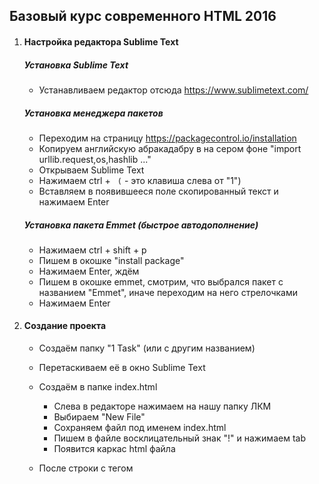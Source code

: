 ## Базовый курс современного HTML 2016

1. #### Настройка редактора Sublime Text

    ##### Установка Sublime Text
    + Устанавливаем редактор отсюда https://www.sublimetext.com/

    ##### Установка менеджера пакетов
    + Переходим на страницу https://packagecontrol.io/installation
    + Копируем английскую абракадабру в на сером фоне "import urllib.request,os,hashlib ..."
    + Открываем Sublime Text
    + Нажимаем ctrl + ` (` - это клавиша слева от "1")
    + Вставляем в появившееся поле скопированный текст и нажимаем Enter

    ##### Установка пакета Emmet (быстрое автодополнение)
    + Нажимаем ctrl + shift + p
    + Пишем в окошке "install package"
    + Нажимаем Enter, ждём
    + Пишем в окошке emmet, смотрим, что выбрался пакет с названием "Emmet", иначе переходим на него стрелочками
    + Нажимаем Enter


1. #### Создание проекта
    + Создаём папку "1 Task" (или с другим названием)
    + Перетаскиваем её в окно Sublime Text

    + Создаём в папке index.html
        + Слева в редакторе нажимаем на нашу папку ЛКМ
        + Выбираем "New File"
        + Сохраняем файл под именем index.html
        + Пишем в файле восклицательный знак "!" и нажимаем tab
        + Появится каркас html файла

    + После строки с тегом <title> делаем новую строку, пишем link:css и нажимаем tab
    + Появится строка, подключающая файл style.css
    + Создаём пустой файл style.css так же, как создали index.html

    + Добавим первый элемент на страницу
        + Между тегами body добавим строчку, сделаем отступ нажатием tab
        + Напишем h1 и ещё раз нажмём tab, чтобы появился тег `<h1>`
        + В теге h1, где сейчас находится курсор напишем любой текст, например "Hello, HTML!"

    _Если всё сделано правильно, при открытии файла index.html браузером мы увидим заголовок с нашим текстом_

1. #### Знакомство Google Developer Tool
    + Открываем ссылку https://www.google.com/chrome/ и устанавливаем Google Chrome
    + Открываем в Google Chrome нашу страницу index.html
    + Нажимаем клавишу "f12" или комбинацию ctrl + shift + i
    + Пока работаем только во вкладке Elements (!), остальное будет непонятно
    + Слева в этой вкладке мы видим разметку нашей страницы
    + Мышкой можно навести на элемент и посмотреть его расположение на странице

1. #### Редактирование стилей элемента
    + Выделяем слева наш элемент H1
    + Справа видим стили элемента, которые даются элементу h1 браузером по умолчанию
    + Переключаем вкладку справа со Styles на Computed и видим схему отступов элемента и то, какие стили работают для этого элемента на данный момент
    + Это так называемые "посчитанные" правила стилей на основе всех правил, которые есть у элемента, текущем размере окна и тд.
    + Возвращаемся обратно на Styles;
    + Щелкаем справа между скобок рядом с серым текстом element.style
    + Пишем "text-align", нажимаем tab
    + Пишем center, нажимаем tab,
    + Можно не дописывать до конца, если в списке подсказок остался только нужный нам текст
    + text-align устанавливает выравнивание содержимого текущего элемента, в нашем случае это текст
    + Вводим таким же образом остальные правила:

    ``` css
        background-color: #dcdcdc;
        border: 1px solid #999;
        padding-top: 150px;
        padding-bottom: 150px;
        font-size: 80px;
        margin: 0;
    ```

    + Видно, как меняется стиль текста, снимая галочки, можно посмотреть, как действуют различные правила
    + Выделим то, что мы ввели вместе со скобками, скопируем и вставим это в наш файл style.css
    + В файле перед скобками допишем h1


------------------------

### Emmet - сокращения
http://docs.emmet.io/cheat-sheet/

link:css - добавить путь к css файлу


------------------------
### Sublime Text базовые настройки

##### Настройки _(Preferences -> Settings - User)_:

    "draw_white_space": "all",
    "trim_trailing_white_space_on_save": true,

draw_white_space - показывать пробелы
trim_trailing_white_space_on_save - удалять пробелы в конце строк


##### Горячие клавиши:

ctrl + shift + up/down - двигать строку/выделение вверх/вниз
tab - сдвинуть блок/строку вперёд
shift + tab - сдвинуть блок строку назад
ctrl + d - выделить похожие такие же фрагменты
ctrl + k, ctrl + b - скрыть/показать панель папок
